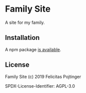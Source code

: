 # Family Site

A site for my family.

## Installation

A npm package [is available](https://www.npmjs.com/package/@pojntfx/family-site).

## License

Family Site (c) 2019 Felicitas Pojtinger

SPDX-License-Identifier: AGPL-3.0
